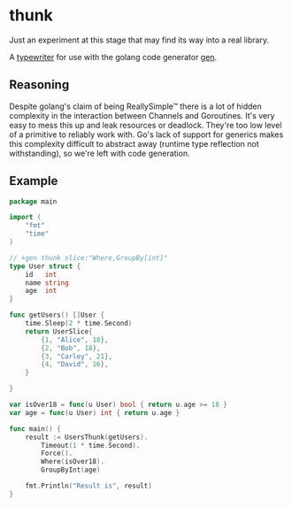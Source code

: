# thunk
Just an experiment at this stage that may find its way into a real library.

A [typewriter](https://github.com/clipperhouse/typewriter) for use with the golang code generator [gen](https://github.com/clipperhouse/gen).

## Reasoning
Despite golang's claim of being ReallySimple™ there is a lot of hidden complexity in the interaction between Channels and Goroutines. It's very easy to mess this up and leak resources or deadlock. They're too low level of a primitive to reliably work with. Go's lack of support for generics makes this complexity difficult to abstract away (runtime type reflection not withstanding), so we're left with code generation.

## Example

```go
package main

import (
	"fmt"
	"time"
)

// +gen thunk slice:"Where,GroupBy[int]"
type User struct {
	id   int
	name string
	age  int
}

func getUsers() []User {
	time.Sleep(2 * time.Second)
	return UserSlice{
		{1, "Alice", 18},
		{2, "Bob", 18},
		{3, "Carley", 21},
		{4, "David", 16},
	}

}

var isOver18 = func(u User) bool { return u.age >= 18 }
var age = func(u User) int { return u.age }

func main() {
	result := UsersThunk(getUsers).
		Timeout(1 * time.Second).
		Force().
		Where(isOver18).
		GroupByInt(age)

	fmt.Println("Result is", result)
}

```
